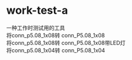 # work-test-a

一种工作时测试用的工具  
将conn_p5.08_1x08转 conn_P5.08_1x08  
将conn_p5.08_1x08转 conn_P5.08_1x08带LED灯  
将conn_p5.08_1x04转 conn_P5.08_1x04  